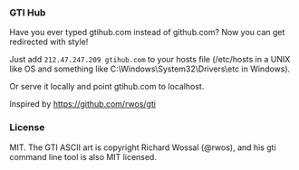 ### GTI Hub
Have you ever typed gtihub.com instead of github.com? Now you can get redirected with style!

Just add `212.47.247.209 gtihub.com` to your hosts file (/etc/hosts in a UNIX like OS and something like C:\Windows\System32\Drivers\etc in Windows).

Or serve it locally and point gtihub.com to localhost.

Inspired by https://github.com/rwos/gti

### License
MIT. The GTI ASCII art is copyright Richard Wossal (@rwos), and his gti command line tool is also MIT licensed.
